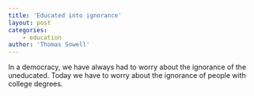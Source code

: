 ```yaml
---
title: 'Educated into ignorance'
layout: post
categories:
    - education
author: 'Thomas Sowell'
---
```


In a democracy, we have always had to worry about the ignorance of the uneducated. Today we have to worry about the ignorance of people with college degrees.